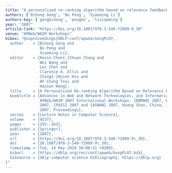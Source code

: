 ```yaml
---
title: "A personalized re-ranking algorithm based on relevance feedback"
authors: ['Bihong Gong', 'Bo Peng', 'Xiaoming Li']
authors-key: ['gongbihong', 'pengbo', 'lixiaoming']
year: "2007"
article-link: "https://doi.org/10.1007/978-3-540-72909-9_30"
venue: "APWeb/WAIM Workshops"
bibex: "@inproceedings{DBLP:conf/apweb/GongPL07,
  author    = {Bihong Gong and
               Bo Peng and
               Xiaoming Li},
  editor    = {Kevin Chen{-}Chuan Chang and
               Wei Wang and
               Lei Chen and
               Clarence A. Ellis and
               Ching{-}Hsien Hsu and
               Ah Chung Tsoi and
               Haixun Wang},
  title     = {A Personalized Re-ranking Algorithm Based on Relevance Feedback},
  booktitle = {Advances in Web and Network Technologies, and Information Management,
               APWeb/WAIM 2007 International Workshops: {DBMAN} 2007, WebETrends
               2007, {PAIS} 2007 and {ASWAN} 2007, Huang Shan, China, June 16-18,
               2007, Proceedings},
  series    = {Lecture Notes in Computer Science},
  volume    = {4537},
  pages     = {255--263},
  publisher = {Springer},
  year      = {2007},
  url       = {https://doi.org/10.1007/978-3-540-72909-9\_30},
  doi       = {10.1007/978-3-540-72909-9\_30},
  timestamp = {Tue, 14 May 2019 10:00:51 +0200},
  biburl    = {https://dblp.org/rec/conf/apweb/GongPL07.bib},
  bibsource = {dblp computer science bibliography, https://dblp.org}
}"
---
```

